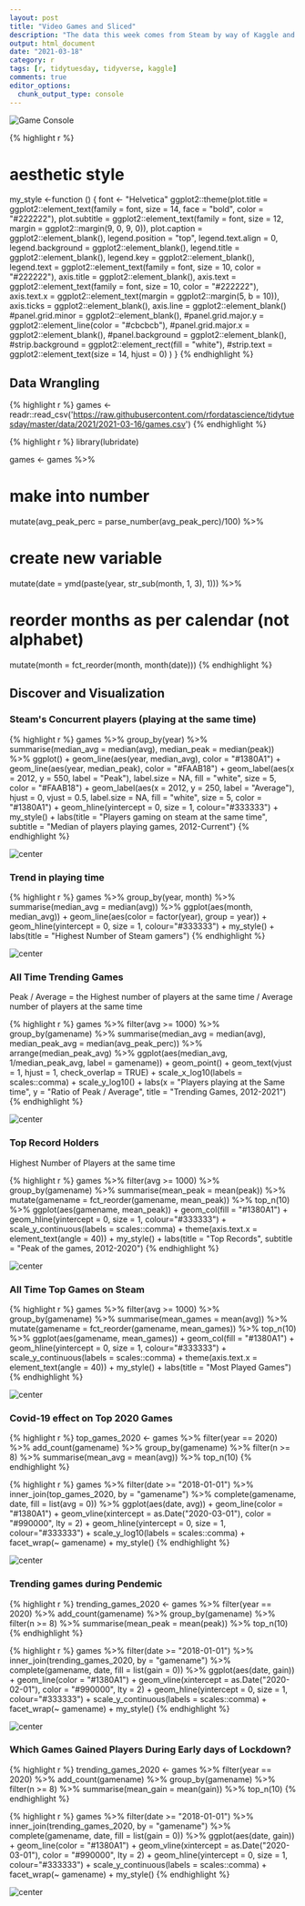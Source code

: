 ```yaml
---
layout: post
title: "Video Games and Sliced"
description: "The data this week comes from Steam by way of Kaggle and originally came from SteamCharts. The data was scraped and uploaded to Kaggle."
output: html_document
date: "2021-03-18"
category: r
tags: [r, tidytuesday, tidyverse, kaggle]
comments: true
editor_options: 
  chunk_output_type: console
---
```



![Game Console](https://unboxedreviews.com/wp-content/uploads/2019/07/game-consoles.png)





{% highlight r %}
# aesthetic style
my_style <-function () 
 {
     font <- "Helvetica"
     ggplot2::theme(plot.title = ggplot2::element_text(family = font, size = 14, face = "bold",
                                                       color = "#222222"), 
         plot.subtitle = ggplot2::element_text(family = font, size = 12, 
                                               margin = ggplot2::margin(9, 0, 9, 0)), 
         plot.caption = ggplot2::element_blank(), 
         legend.position = "top", legend.text.align = 0, 
         legend.background = ggplot2::element_blank(), 
         legend.title = ggplot2::element_blank(), 
         legend.key = ggplot2::element_blank(), 
         legend.text = ggplot2::element_text(family = font, size = 10, color = "#222222"), 
         axis.title = ggplot2::element_blank(), 
         axis.text = ggplot2::element_text(family = font, size = 10, color = "#222222"),
         axis.text.x = ggplot2::element_text(margin = ggplot2::margin(5, b = 10)), 
         axis.ticks = ggplot2::element_blank(), 
         axis.line = ggplot2::element_blank() 
         #panel.grid.minor = ggplot2::element_blank(), 
         #panel.grid.major.y = ggplot2::element_line(color = "#cbcbcb"), 
         #panel.grid.major.x = ggplot2::element_blank(), 
         #panel.background = ggplot2::element_blank(), 
         #strip.background = ggplot2::element_rect(fill = "white"), 
         #strip.text = ggplot2::element_text(size = 14, hjust = 0)
         )
 }
{% endhighlight %}

## Data Wrangling


{% highlight r %}
games <- readr::read_csv('https://raw.githubusercontent.com/rfordatascience/tidytuesday/master/data/2021/2021-03-16/games.csv')
{% endhighlight %}



{% highlight r %}
library(lubridate)

games <- games %>%
  #  make into number
  mutate(avg_peak_perc = parse_number(avg_peak_perc)/100) %>%
  # create new variable
  mutate(date = ymd(paste(year, str_sub(month, 1, 3), 1))) %>%
  # reorder months as per calendar (not alphabet)
  mutate(month = fct_reorder(month, month(date)))
{% endhighlight %}

## Discover and Visualization


### Steam's Concurrent players (playing at the same time)



{% highlight r %}
games %>%
  group_by(year) %>%
  summarise(median_avg = median(avg),
            median_peak = median(peak)) %>%
  ggplot() +
  geom_line(aes(year, median_avg), color = "#1380A1") +
  geom_line(aes(year, median_peak), color = "#FAAB18") +
  geom_label(aes(x = 2012, y = 550, label = "Peak"), 
             label.size = NA, fill = "white", size = 5, color = "#FAAB18") +
  geom_label(aes(x = 2012, y = 250, label = "Average"), hjust = 0, vjust = 0.5, 
             label.size = NA, fill = "white", size = 5, color = "#1380A1") +
  geom_hline(yintercept = 0, size = 1, colour="#333333") +
  my_style() +
  labs(title = "Players gaming on steam at the same time",
       subtitle = "Median of players playing games, 2012-Current")
{% endhighlight %}

![center](/figs/2021-03-16-video-games-and-sliced/unnamed-chunk-4-1.png)



### Trend in playing time


{% highlight r %}
games %>%
  group_by(year, month) %>%
  summarise(median_avg = median(avg)) %>%
  ggplot(aes(month, median_avg)) +
  geom_line(aes(color = factor(year), group = year)) +
  geom_hline(yintercept = 0, size = 1, colour="#333333") +
  my_style() +
    labs(title = "Highest Number of Steam gamers")
{% endhighlight %}

![center](/figs/2021-03-16-video-games-and-sliced/unnamed-chunk-5-1.png)


### All Time Trending Games

Peak / Average =  the Highest number of players at the same time / Average number of players at the same time



{% highlight r %}
games %>%
  filter(avg >= 1000) %>%
  group_by(gamename) %>%
  summarise(median_avg = median(avg),
            median_peak_avg = median(avg_peak_perc)) %>%
  arrange(median_peak_avg) %>%
  ggplot(aes(median_avg, 1/median_peak_avg, label = gamename)) +
  geom_point() +
  geom_text(vjust = 1, hjust = 1, check_overlap = TRUE) +
  scale_x_log10(labels = scales::comma) +
  scale_y_log10() +
  labs(x = "Players playing at the Same time", y = "Ratio of Peak / Average",
       title = "Trending Games, 2012-2021")
{% endhighlight %}

![center](/figs/2021-03-16-video-games-and-sliced/unnamed-chunk-6-1.png)


### Top Record Holders

Highest Number of Players at the same time


{% highlight r %}
games %>%
  filter(avg >= 1000) %>%
  group_by(gamename) %>%
  summarise(mean_peak = mean(peak)) %>%
  mutate(gamename = fct_reorder(gamename, mean_peak)) %>%
  top_n(10) %>%
  ggplot(aes(gamename, mean_peak)) +
  geom_col(fill = "#1380A1") +
  geom_hline(yintercept = 0, size = 1, colour="#333333") +
  scale_y_continuous(labels = scales::comma) +
  theme(axis.text.x = element_text(angle = 40)) +
  my_style() +
  labs(title = "Top Records",
       subtitle = "Peak of the games, 2012-2020")
{% endhighlight %}

![center](/figs/2021-03-16-video-games-and-sliced/unnamed-chunk-7-1.png)


### All Time Top Games on Steam


{% highlight r %}
games %>%
  filter(avg >= 1000) %>%
  group_by(gamename) %>%
  summarise(mean_games = mean(avg)) %>%
  mutate(gamename = fct_reorder(gamename, mean_games)) %>%
  top_n(10) %>%
  ggplot(aes(gamename, mean_games)) +
  geom_col(fill = "#1380A1") +
  geom_hline(yintercept = 0, size = 1, colour="#333333") +
  scale_y_continuous(labels = scales::comma) +
  theme(axis.text.x = element_text(angle = 40)) +
  my_style() +
  labs(title = "Most Played Games")
{% endhighlight %}

![center](/figs/2021-03-16-video-games-and-sliced/unnamed-chunk-8-1.png)


### Covid-19 effect on Top 2020 Games


{% highlight r %}
top_games_2020 <- games %>%
  filter(year == 2020) %>%
  add_count(gamename) %>%
  group_by(gamename) %>%
  filter(n >= 8) %>%
  summarise(mean_avg = mean(avg)) %>%
  top_n(10)
{% endhighlight %}



{% highlight r %}
games %>%
  filter(date >= "2018-01-01") %>%
  inner_join(top_games_2020, by = "gamename") %>%
  complete(gamename, date, fill = list(avg = 0)) %>%
  ggplot(aes(date, avg)) +
  geom_line(color = "#1380A1") +
  geom_vline(xintercept = as.Date("2020-03-01"), 
             color = "#990000", lty = 2) +
  geom_hline(yintercept = 0, size = 1, colour="#333333") +
  scale_y_log10(labels = scales::comma) +
  facet_wrap(~ gamename) +
  my_style()
{% endhighlight %}

![center](/figs/2021-03-16-video-games-and-sliced/unnamed-chunk-10-1.png)


### Trending games during Pendemic

{% highlight r %}
trending_games_2020 <- games %>%
  filter(year == 2020) %>%
  add_count(gamename) %>%
  group_by(gamename) %>%
  filter(n >= 8) %>%
  summarise(mean_peak = mean(peak)) %>%
  top_n(10) 
{% endhighlight %}


{% highlight r %}
games %>%
  filter(date >= "2018-01-01") %>%
  inner_join(trending_games_2020, by = "gamename") %>%
  complete(gamename, date, fill = list(gain = 0)) %>%
  ggplot(aes(date, gain)) +
  geom_line(color = "#1380A1") +
  geom_vline(xintercept = as.Date("2020-02-01"), 
             color = "#990000", lty = 2) +
  geom_hline(yintercept = 0, size = 1, colour="#333333") +
  scale_y_continuous(labels = scales::comma) +
  facet_wrap(~ gamename) +
  my_style()
{% endhighlight %}

![center](/figs/2021-03-16-video-games-and-sliced/unnamed-chunk-12-1.png)

### Which Games Gained Players During Early days of Lockdown?


{% highlight r %}
trending_games_2020 <- games %>%
  filter(year == 2020) %>%
  add_count(gamename) %>%
  group_by(gamename) %>%
  filter(n >= 8) %>%
  summarise(mean_gain = mean(gain)) %>%
  top_n(10) 
{% endhighlight %}


{% highlight r %}
games %>%
  filter(date >= "2018-01-01") %>%
  inner_join(trending_games_2020, by = "gamename") %>%
  complete(gamename, date, fill = list(gain = 0)) %>%
  ggplot(aes(date, gain)) +
  geom_line(color = "#1380A1") +
  geom_vline(xintercept = as.Date("2020-03-01"), 
             color = "#990000", lty = 2) +
  geom_hline(yintercept = 0, size = 1, colour="#333333") +
  scale_y_continuous(labels = scales::comma) +
  facet_wrap(~ gamename) +
  my_style()
{% endhighlight %}

![center](/figs/2021-03-16-video-games-and-sliced/unnamed-chunk-14-1.png)


